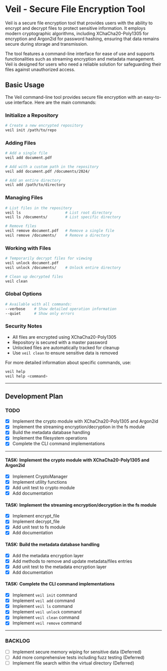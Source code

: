 # Veil - Secure File Encryption Tool

Veil is a secure file encryption tool that provides users with the ability to encrypt and decrypt files to protect sensitive information. It employs modern cryptographic algorithms, including XChaCha20-Poly1305 for encryption and Argon2id for password hashing, ensuring that data remains secure during storage and transmission.

The tool features a command-line interface for ease of use and supports functionalities such as streaming encryption and metadata management. Veil is designed for users who need a reliable solution for safeguarding their files against unauthorized access.

## Basic Usage

The Veil command-line tool provides secure file encryption with an easy-to-use interface. Here are the main commands:

### Initialize a Repository

```bash
# Create a new encrypted repository
veil init /path/to/repo
```

### Adding Files

```bash
# Add a single file
veil add document.pdf

# Add with a custom path in the repository
veil add document.pdf /documents/2024/

# Add an entire directory
veil add /path/to/directory
```

### Managing Files

```bash
# List files in the repository
veil ls                    # List root directory
veil ls /documents/        # List specific directory

# Remove files
veil remove document.pdf   # Remove a single file
veil remove /documents/    # Remove a directory
```

### Working with Files

```bash
# Temporarily decrypt files for viewing
veil unlock document.pdf
veil unlock /documents/    # Unlock entire directory

# Clean up decrypted files
veil clean
```

### Global Options

```bash
# Available with all commands:
--verbose    # Show detailed operation information
--quiet      # Show only errors
```

### Security Notes

- All files are encrypted using XChaCha20-Poly1305
- Repository is secured with a master password
- Unlocked files are automatically tracked for cleanup
- Use `veil clean` to ensure sensitive data is removed

For more detailed information about specific commands, use:
```bash
veil help
veil help <command>
```

---
## Development Plan

### TODO
- [X] Implement the crypto module with XChaCha20-Poly1305 and Argon2id
- [X] Implement the streaming encryption/decryption in the fs module
- [X] Build the metadata database handling
- [X] Implement the filesystem operations
- [X] Complete the CLI command implementations

---
#### TASK: Implement the crypto module with XChaCha20-Poly1305 and Argon2id
- [X] Implement CryptoManager
- [X] Implement utility functions
- [X] Add unit test to crypto module
- [X] Add documentation

#### TASK: Implement the streaming encryption/decryption in the fs module
- [X] Implement encrypt_file
- [X] Implement decrypt_file
- [X] Add unit test to fs module
- [X] Add documentation

#### TASK: Build the metadata database handling
- [X] Add the metadata encryption layer
- [X] Add methods to remove and update metadata/files entries
- [X] Add unit test to the metadata encryption layer
- [X] Add documentation

#### TASK: Complete the CLI command implementations
- [X] Implement `veil init` command
- [X] Implement `veil add` command
- [X] Implement `veil ls` command
- [X] Implement `veil unlock` command
- [X] Implement `veil clean` command
- [X] Implement `veil remove` command

---
### BACKLOG
- [ ] Implement secure memory wiping for sensitive data (Deferred)
- [ ] Add more comprehensive tests including fuzz testing (Deferred)
- [ ] Implement file search within the virtual directory (Deferred)